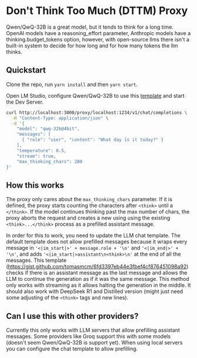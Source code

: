 # Don't Think Too Much (DTTM) Proxy

Qwen/QwQ-32B is a great model, but it tends to think for a long time. OpenAI models have a reasoning_effort parameter, Anthropic models have a thinking.budget_tokens option, however, with open-source llms there isn't a built-in system to decide for how long and for how many tokens the llm thinks.

## Quickstart

Clone the repo, run `yarn install` and then `yarn start`.

Open LM Studio, configure Qwen/QwQ-32B to use this [template](https://gist.github.com/tomasmcm/6fd3397eb44e3fbef4cf876451098a92) and start the Dev Server.

```sh
curl http://localhost:3000/proxy/localhost:1234/v1/chat/completions \
  -H "Content-Type: application/json" \
  -d '{
    "model": "qwq-32b@4bit",
    "messages": [
      { "role": "user", "content": "What day is it today?" }
    ],
    "temperature": 0.5,
    "stream": true,
    "max_thinking_chars": 200
}'
```

## How this works

The proxy only cares about the `max_thinking_chars` parameter. If it is defined, the proxy starts counting the characters after `<think>` until a `</think>`. If the model continues thinking past the max number of chars, the proxy aborts the request and creates a new using using the existing `<think>...</think>` process as a prefilled assistant message.

In order for this to work, you need to update the LLM chat template. The default template does not allow prefilled messages because it wraps every message in `'<|im_start|>' + message.role + '\n'` and `'<|im_end|>' + '\n'`, and adds `'<|im_start|>assistant\n<think>\n'` at the end of all the messages.
This template (https://gist.github.com/tomasmcm/6fd3397eb44e3fbef4cf876451098a92) checks if there is an assistant message as the last message and allows the LLM to continue the generation as if it was the same message.
This method only works with streaming as it allows halting the generation in the middle. It should also work with DeepSeek R1 and Distilled version (might just need some adjusting of the `<think>` tags and new lines).

## Can I use this with other providers?

Currently this only works with LLM servers that allow prefilling assistant messages. Some providers like Groq support this with some models (doesn't seem Qwen/QwQ-32B is support yet). When using local servers you can configure the chat template to allow prefilling.